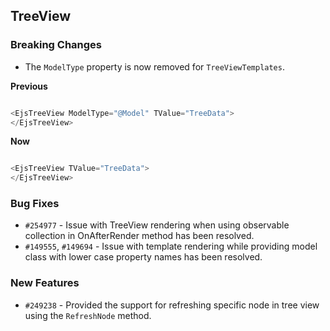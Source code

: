 ## TreeView

### Breaking Changes

- The `ModelType` property is now removed for `TreeViewTemplates`.

**Previous**

```csharp

<EjsTreeView ModelType="@Model" TValue="TreeData">
</EjsTreeView>

```

**Now**

```csharp

<EjsTreeView TValue="TreeData">
</EjsTreeView>

```

### Bug Fixes

- `#254977` - Issue with TreeView rendering when using observable collection in OnAfterRender method has been resolved.
- `#149555`, `#149694` - Issue with template rendering while providing model class with lower case property names has been resolved.

### New Features

- `#249238` - Provided the support for refreshing specific node in tree view using the `RefreshNode` method.
